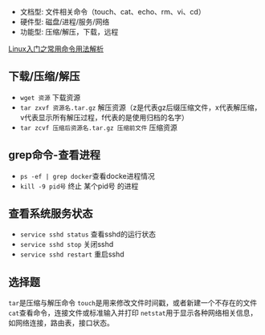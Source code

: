 * 文档型: 文件相关命令（touch、cat、echo、rm、vi、cd）
* 硬件型: 磁盘/进程/服务/网络
* 功能型: 压缩/解压，下载，远程

[Linux入门之常用命令用法解析](https://qiuzp.com/2020/04/03/Linux%E5%85%A5%E9%97%A8%E4%B9%8B%E5%B8%B8%E7%94%A8%E5%91%BD%E4%BB%A4%E7%94%A8%E6%B3%95%E8%A7%A3%E6%9E%90/)

## 下载/压缩/解压
* `wget 资源` 下载资源
* `tar zxvf 资源名.tar.gz` 解压资源（z是代表gz后缀压缩文件，x代表解压缩，v代表显示所有解压过程，f代表的是使用归档的名字）
* `tar zcvf 压缩后资源名.tar.gz 压缩前文件` 压缩资源

## grep命令-查看进程
* `ps -ef | grep docker`查看docke进程情况
* `kill -9 pid号` 终止 某个pid号 的进程

## 查看系统服务状态
* `service sshd status` 查看sshd的运行状态
* `service sshd stop` 关闭sshd
* `service sshd restart` 重启sshd

## 选择题
`tar`是压缩与解压命令
`touch`是用来修改文件时间戳，或者新建一个不存在的文件
`cat`查看命令，连接文件或标准输入并打印
`netstat`用于显示各种网络相关信息，如网络连接，路由表，接口状态。

